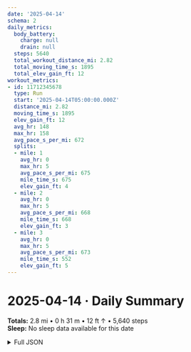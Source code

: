 ```yaml
---
date: '2025-04-14'
schema: 2
daily_metrics:
  body_battery:
    charge: null
    drain: null
  steps: 5640
  total_workout_distance_mi: 2.82
  total_moving_time_s: 1895
  total_elev_gain_ft: 12
workout_metrics:
- id: 11712345678
  type: Run
  start: '2025-04-14T05:00:00.000Z'
  distance_mi: 2.82
  moving_time_s: 1895
  elev_gain_ft: 12
  avg_hr: 148
  max_hr: 158
  avg_pace_s_per_mi: 672
  splits:
  - mile: 1
    avg_hr: 0
    max_hr: 5
    avg_pace_s_per_mi: 675
    mile_time_s: 675
    elev_gain_ft: 4
  - mile: 2
    avg_hr: 0
    max_hr: 5
    avg_pace_s_per_mi: 668
    mile_time_s: 668
    elev_gain_ft: 3
  - mile: 3
    avg_hr: 0
    max_hr: 5
    avg_pace_s_per_mi: 673
    mile_time_s: 552
    elev_gain_ft: 5
---
```

# 2025-04-14 · Daily Summary
**Totals:** 2.8 mi • 0 h 31 m • 12 ft ↑ • 5,640 steps  
**Sleep:** No sleep data available for this date

<details>
<summary>Full JSON</summary>

```json
{
  "date": "2025-04-14",
  "schema": 2,
  "daily_metrics": {
    "body_battery": {
      "charge": null,
      "drain": null
    },
    "steps": 5640,
    "total_workout_distance_mi": 2.82,
    "total_moving_time_s": 1895,
    "total_elev_gain_ft": 12
  },
  "workout_metrics": [
    {
      "id": 11712345678,
      "type": "Run",
      "start": "2025-04-14T05:00:00.000Z",
      "distance_mi": 2.82,
      "moving_time_s": 1895,
      "elev_gain_ft": 12,
      "avg_hr": 148,
      "max_hr": 158,
      "avg_pace_s_per_mi": 672,
      "splits": [
        {
          "mile": 1,
          "avg_hr": 0,
          "max_hr": 5,
          "avg_pace_s_per_mi": 675,
          "mile_time_s": 675,
          "elev_gain_ft": 4
        },
        {
          "mile": 2,
          "avg_hr": 0,
          "max_hr": 5,
          "avg_pace_s_per_mi": 668,
          "mile_time_s": 668,
          "elev_gain_ft": 3
        },
        {
          "mile": 3,
          "avg_hr": 0,
          "max_hr": 5,
          "avg_pace_s_per_mi": 673,
          "mile_time_s": 552,
          "elev_gain_ft": 5
        }
      ]
    }
  ]
}
```
</details>
